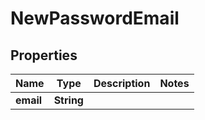 

# NewPasswordEmail

## Properties

Name | Type | Description | Notes
------------ | ------------- | ------------- | -------------
**email** | **String** |  | 



